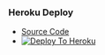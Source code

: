 ### Heroku Deploy
  - [Source Code](https://github.com/noob-kittu/KoraFight)
  - [![Deploy To Heroku](https://www.herokucdn.com/deploy/button.svg)]()
